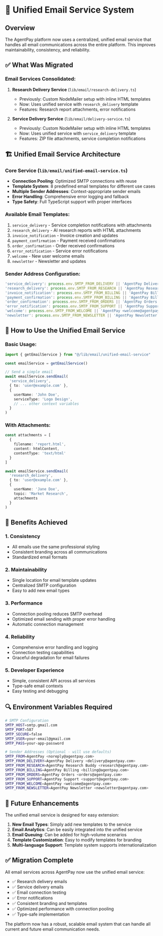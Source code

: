 # 🚀 Unified Email Service System

## Overview
The AgentPay platform now uses a centralized, unified email service that handles all email communications across the entire platform. This improves maintainability, consistency, and reliability.

## ✅ What Was Migrated

### Email Services Consolidated:
1. **Research Delivery Service** (`lib/email/research-delivery.ts`)
   - Previously: Custom NodeMailer setup with inline HTML templates
   - Now: Uses unified service with `research_delivery` template
   - Features: Research report attachments, error notifications

2. **Service Delivery Service** (`lib/email/delivery-service.ts`) 
   - Previously: Custom NodeMailer setup with inline HTML templates
   - Now: Uses unified service with `service_delivery` template  
   - Features: ZIP file attachments, service completion notifications

## 🏗️ Unified Email Service Architecture

### Core Service (`lib/email/unified-email-service.ts`)
- **Connection Pooling**: Optimized SMTP connections with reuse
- **Template System**: 8 predefined email templates for different use cases
- **Multiple Sender Addresses**: Context-appropriate sender emails
- **Error Handling**: Comprehensive error logging and fallback
- **Type Safety**: Full TypeScript support with proper interfaces

### Available Email Templates:
1. `service_delivery` - Service completion notifications with attachments
2. `research_delivery` - AI research reports with HTML attachments  
3. `invoice_notification` - Invoice creation and updates
4. `payment_confirmation` - Payment received confirmations
5. `order_confirmation` - Order received confirmations
6. `error_notification` - Service error notifications  
7. `welcome` - New user welcome emails
8. `newsletter` - Newsletter and updates

### Sender Address Configuration:
```typescript
'service_delivery': process.env.SMTP_FROM_DELIVERY || 'AgentPay Delivery <delivery@agentpay.com>'
'research_delivery': process.env.SMTP_FROM_RESEARCH || 'AgentPay Research Buddy <research@agentpay.com>'
'invoice_notification': process.env.SMTP_FROM_BILLING || 'AgentPay Billing <billing@agentpay.com>'
'payment_confirmation': process.env.SMTP_FROM_BILLING || 'AgentPay Billing <billing@agentpay.com>'
'order_confirmation': process.env.SMTP_FROM_ORDERS || 'AgentPay Orders <orders@agentpay.com>'
'error_notification': process.env.SMTP_FROM_SUPPORT || 'AgentPay Support <support@agentpay.com>'
'welcome': process.env.SMTP_FROM_WELCOME || 'AgentPay <welcome@agentpay.com>'
'newsletter': process.env.SMTP_FROM_NEWSLETTER || 'AgentPay Newsletter <newsletter@agentpay.com>'
```

## 🔧 How to Use the Unified Email Service

### Basic Usage:
```typescript
import { getEmailService } from "@/lib/email/unified-email-service"

const emailService = getEmailService()

// Send a simple email
await emailService.sendEmail(
  'service_delivery',
  { to: 'user@example.com' },
  { 
    userName: 'John Doe',
    serviceType: 'Logo Design',
    // ... other context variables
  }
)
```

### With Attachments:
```typescript
const attachments = [
  {
    filename: 'report.html',
    content: htmlContent,
    contentType: 'text/html'
  }
]

await emailService.sendEmail(
  'research_delivery',
  { to: 'user@example.com' },
  { 
    userName: 'Jane Doe',
    topic: 'Market Research',
    attachments
  }
)
```

## 🌟 Benefits Achieved

### 1. **Consistency**
- All emails use the same professional styling
- Consistent branding across all communications
- Standardized email formats

### 2. **Maintainability**  
- Single location for email template updates
- Centralized SMTP configuration
- Easy to add new email types

### 3. **Performance**
- Connection pooling reduces SMTP overhead
- Optimized email sending with proper error handling
- Automatic connection management

### 4. **Reliability**
- Comprehensive error handling and logging
- Connection testing capabilities
- Graceful degradation for email failures

### 5. **Developer Experience**
- Simple, consistent API across all services
- Type-safe email contexts
- Easy testing and debugging

## 🔍 Environment Variables Required

```bash
# SMTP Configuration
SMTP_HOST=smtp.gmail.com
SMTP_PORT=587
SMTP_SECURE=false
SMTP_USER=your-email@gmail.com
SMTP_PASS=your-app-password

# Sender Addresses (Optional - will use defaults)
SMTP_FROM=AgentPay <noreply@agentpay.com>
SMTP_FROM_DELIVERY=AgentPay Delivery <delivery@agentpay.com>
SMTP_FROM_RESEARCH=AgentPay Research Buddy <research@agentpay.com>
SMTP_FROM_BILLING=AgentPay Billing <billing@agentpay.com>
SMTP_FROM_ORDERS=AgentPay Orders <orders@agentpay.com>
SMTP_FROM_SUPPORT=AgentPay Support <support@agentpay.com>
SMTP_FROM_WELCOME=AgentPay <welcome@agentpay.com>
SMTP_FROM_NEWSLETTER=AgentPay Newsletter <newsletter@agentpay.com>
```

## 🚀 Future Enhancements

The unified email service is designed for easy extension:

1. **New Email Types**: Simply add new templates to the service
2. **Email Analytics**: Can be easily integrated into the unified service
3. **Email Queuing**: Can be added for high-volume scenarios
4. **Template Customization**: Easy to modify templates for branding
5. **Multi-language Support**: Template system supports internationalization

## ✅ Migration Complete

All email services across AgentPay now use the unified email service:
- ✅ Research delivery emails
- ✅ Service delivery emails  
- ✅ Email connection testing
- ✅ Error notifications
- ✅ Consistent branding and templates
- ✅ Optimized performance with connection pooling
- ✅ Type-safe implementation

The platform now has a robust, scalable email system that can handle all current and future email communication needs.